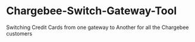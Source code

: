 # Chargebee-Switch-Gateway-Tool
Switching Credit Cards from one gateway to Another for all the Chargebee customers
